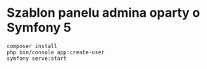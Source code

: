 # Szablon panelu admina oparty o Symfony 5

```
composer install
php bin/console app:create-user
symfony serve:start
```